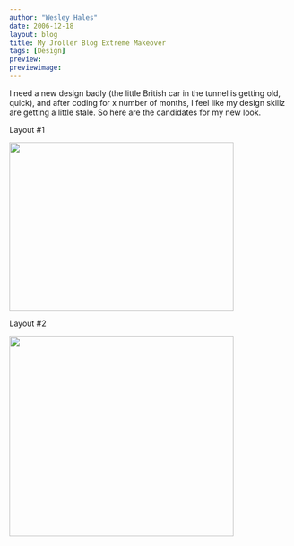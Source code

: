 ```yaml
---
author: "Wesley Hales"
date: 2006-12-18
layout: blog
title: My Jroller Blog Extreme Makeover
tags: [Design]
preview:
previewimage:
---
```


<p>I need a new design badly (the little British car in the tunnel is getting old, quick), and after coding for x number of months, I feel like my design skillz are getting a little stale. So here are the candidates for my new look.</p> 

<p class="pTitle">Layout #1</p> 
<p><a href="src="/images/jroller/blogLayout_2.jpg"><img src="src="/images/jroller/blogLayout_2_small.jpg" width="400" height="300"/></a></p> 
<p class="pTitle">Layout #2</p> 
<p><a href="src="/images/jroller/blogLayout.jpg"><img src="src="/images/jroller/blogLayout_small.jpg" width="400" height="357"/></a></p>
